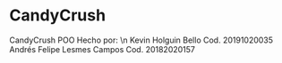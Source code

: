 # CandyCrush
CandyCrush POO
Hecho por: \n
Kevin Holguin Bello 
Cod. 20191020035
Andrés Felipe Lesmes Campos
Cod. 20182020157
